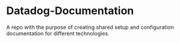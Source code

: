 # Datadog-Documentation
A repo with the purpose of creating shared setup and configuration documentation for different technologies. 
